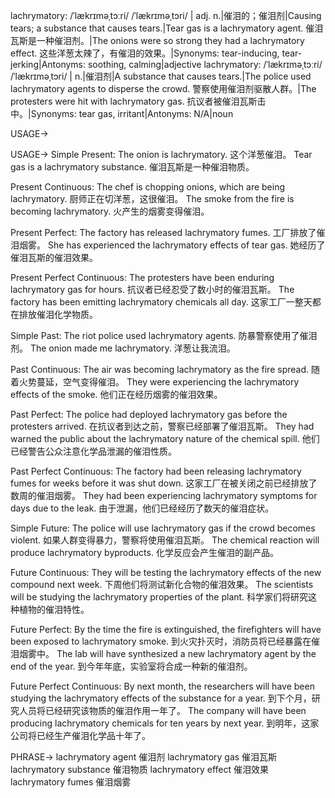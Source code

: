 lachrymatory: /ˈlækrɪməˌtɔːri/ /ˈlækrɪməˌtɔri/
| adj. n.|催泪的；催泪剂|Causing tears; a substance that causes tears.|Tear gas is a lachrymatory agent. 催泪瓦斯是一种催泪剂。|The onions were so strong they had a lachrymatory effect. 这些洋葱太辣了，有催泪的效果。|Synonyms: tear-inducing, tear-jerking|Antonyms: soothing, calming|adjective
lachrymatory: /ˈlækrɪməˌtɔːri/ /ˈlækrɪməˌtɔri/
| n.|催泪剂|A substance that causes tears.|The police used lachrymatory agents to disperse the crowd. 警察使用催泪剂驱散人群。|The protesters were hit with lachrymatory gas. 抗议者被催泪瓦斯击中。|Synonyms: tear gas, irritant|Antonyms: N/A|noun


USAGE->

USAGE->
Simple Present:
The onion is lachrymatory.  这个洋葱催泪。
Tear gas is a lachrymatory substance.  催泪瓦斯是一种催泪物质。

Present Continuous:
The chef is chopping onions, which are being lachrymatory.  厨师正在切洋葱，这很催泪。
The smoke from the fire is becoming lachrymatory. 火产生的烟雾变得催泪。


Present Perfect:
The factory has released lachrymatory fumes. 工厂排放了催泪烟雾。
She has experienced the lachrymatory effects of tear gas. 她经历了催泪瓦斯的催泪效果。


Present Perfect Continuous:
The protesters have been enduring lachrymatory gas for hours. 抗议者已经忍受了数小时的催泪瓦斯。
The factory has been emitting lachrymatory chemicals all day.  这家工厂一整天都在排放催泪化学物质。


Simple Past:
The riot police used lachrymatory agents. 防暴警察使用了催泪剂。
The onion made me lachrymatory. 洋葱让我流泪。

Past Continuous:
The air was becoming lachrymatory as the fire spread. 随着火势蔓延，空气变得催泪。
They were experiencing the lachrymatory effects of the smoke. 他们正在经历烟雾的催泪效果。


Past Perfect:
The police had deployed lachrymatory gas before the protesters arrived. 在抗议者到达之前，警察已经部署了催泪瓦斯。
They had warned the public about the lachrymatory nature of the chemical spill. 他们已经警告公众注意化学品泄漏的催泪性质。


Past Perfect Continuous:
The factory had been releasing lachrymatory fumes for weeks before it was shut down. 这家工厂在被关闭之前已经排放了数周的催泪烟雾。
They had been experiencing lachrymatory symptoms for days due to the leak. 由于泄漏，他们已经经历了数天的催泪症状。


Simple Future:
The police will use lachrymatory gas if the crowd becomes violent. 如果人群变得暴力，警察将使用催泪瓦斯。
The chemical reaction will produce lachrymatory byproducts. 化学反应会产生催泪的副产品。


Future Continuous:
They will be testing the lachrymatory effects of the new compound next week. 下周他们将测试新化合物的催泪效果。
The scientists will be studying the lachrymatory properties of the plant. 科学家们将研究这种植物的催泪特性。


Future Perfect:
By the time the fire is extinguished, the firefighters will have been exposed to lachrymatory smoke. 到火灾扑灭时，消防员将已经暴露在催泪烟雾中。
The lab will have synthesized a new lachrymatory agent by the end of the year. 到今年年底，实验室将合成一种新的催泪剂。


Future Perfect Continuous:
By next month, the researchers will have been studying the lachrymatory effects of the substance for a year. 到下个月，研究人员将已经研究该物质的催泪作用一年了。
The company will have been producing lachrymatory chemicals for ten years by next year. 到明年，这家公司将已经生产催泪化学品十年了。


PHRASE->
lachrymatory agent 催泪剂
lachrymatory gas 催泪瓦斯
lachrymatory substance 催泪物质
lachrymatory effect 催泪效果
lachrymatory fumes 催泪烟雾
